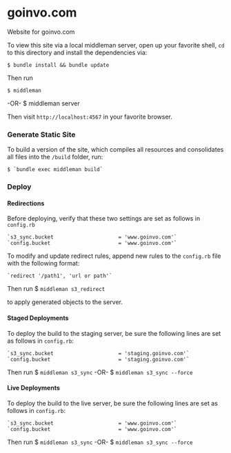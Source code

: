 goinvo.com
==========

Website for goinvo.com

To view this site via a local middleman server, open up your favorite shell, `cd` to this directory and install the dependencies via:

	$ bundle install && bundle update

Then run

	$ middleman
	
-OR-
	$ middleman server
  
Then visit `http://localhost:4567` in your favorite browser.


### Generate Static Site

To build a version of the site, which compiles all resources and consolidates all files into the `/build` folder, run:

	$ `bundle exec middleman build`


### Deploy

#### Redirections

Before deploying, verify that these two settings are set as follows in `config.rb`

	`s3_sync.bucket                     = 'www.goinvo.com'`
	`config.bucket                      = 'www.goinvo.com'`

To modify and update redirect rules, append new rules to the `config.rb` file with the following format:

	`redirect '/path1', 'url or path'`
  
Then run
	$ `middleman s3_redirect`

to apply generated objects to the server.


#### Staged Deployments

To deploy the build to the staging server, be sure the following lines are set as follows in `config.rb`:

	`s3_sync.bucket                     = 'staging.goinvo.com'`
	`config.bucket                      = 'staging.goinvo.com'`

Then run
	$ `middleman s3_sync`
-OR-
	$ `middleman s3_sync --force`


#### Live Deployments

To deploy the build to the live server, be sure the following lines are set as follows in `config.rb`:

	`s3_sync.bucket                     = 'www.goinvo.com'`
	`config.bucket                      = 'www.goinvo.com'`

Then run
	$ `middleman s3_sync`
-OR-
	$ `middleman s3_sync --force`
